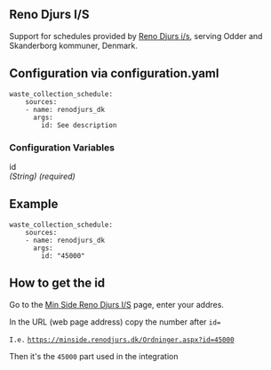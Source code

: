 ## Reno Djurs I/S

Support for schedules provided by [Reno Djurs i/s](https://renodjurs.dk/), serving Odder and Skanderborg kommuner, Denmark.

## Configuration via configuration.yaml

```plaintext
waste_collection_schedule:
    sources:
    - name: renodjurs_dk
      args:
        id: See description
```

### Configuration Variables

id  
_(String) (required)_

## Example

```plaintext
waste_collection_schedule:
    sources:
    - name: renodjurs_dk
      args:
        id: "45000"
```

## How to get the id

Go to the [Min Side Reno Djurs I/S](https://minside.renodjurs.dk/) page, enter your addres.

In the URL (web page address) copy the number after `id=`

`I.e.` [`https://minside.renodjurs.dk/Ordninger.aspx?id=45000`](https://minside.renodjurs.dk/Ordninger.aspx?id=45000)

Then it's the `45000` part used in the integration